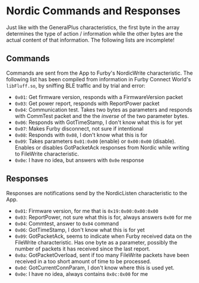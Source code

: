 # Nordic Commands and Responses
Just like with the GeneralPlus characteristics, the first byte in the array determines the type of action / information while the other bytes are the actual content of that information. The following lists are incomplete!

## Commands
Commands are sent from the App to Furby's NordicWrite characteristic. The following list has been compiled from information in Furby Connect World's `libFluff.so`, by sniffing BLE traffic and by trial and error:
* `0x01`: Get firmware version, responds with a FirmwareVersion packet
* `0x03`: Get power report, responds with ReportPower packet
* `0x04`: Communication test. Takes two bytes as parameters and responds with CommTest packet and the the *inverse* of the two parameter bytes.
* `0x06`: Responds with GotTimeStamp, I don't know what this is for yet
* `0x07`: Makes Furby disconnect, not sure if intentional
* `0x08`: Responds with `0x08`, I don't know what this is for
* `0x09`: Takes parameters `0x01:0x00` (enable) or `0x00:0x00` (disable). Enables or disables GotPacketAck responses from Nordic while writing to FileWrite characteristic.
* `0x0e`: I have no idea, but answers with `0x0e` response

## Responses
Responses are notifications send by the NordicListen characteristic to the App.
* `0x01`: Firmware version, for me that is `0x19:0x00:0x00:0x00`
* `0x03`: ReportPower, not sure what this is for, always answers `0x00` for me
* `0x04`: Commtest, answer to `0x04` command
* `0x06`: GotTimeStamp, I don't know what this is for yet
* `0x09`: GotPacketAck, seems to indicate when Furby received data on the FileWrite characteristic. Has one byte as a parameter, possibly the number of packets it has received since the last report.
* `0x0a`: GotPacketOverload, sent if too many FileWrite packets have been received in a too short amount of time to be processed.
* `0x0d`: GotCurrentConnParam, I don't know where this is used yet.
* `0x0e`: I have no idea, always contains `0x0c:0x00` for me
